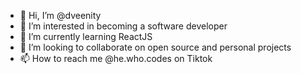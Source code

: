 - 👋 Hi, I’m @dveenity
- 👀 I’m interested in becoming a software developer
- 🌱 I’m currently learning ReactJS
- 💞️ I’m looking to collaborate on open source and personal projects
- 📫 How to reach me @he.who.codes on Tiktok

<!---
dveenity/dveenity is a ✨ special ✨ repository because its `README.md` (this file) appears on your GitHub profile.
You can click the Preview link to take a look at your changes.
--->
